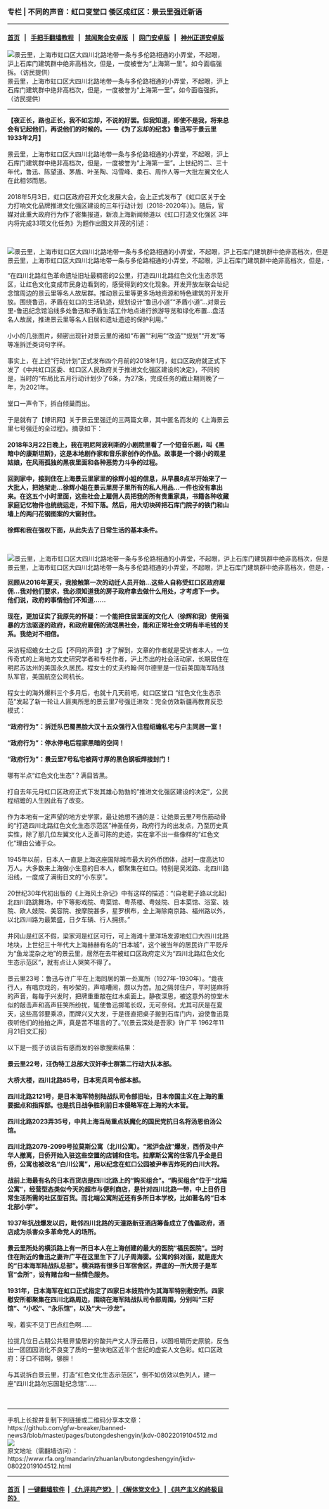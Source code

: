 ### 专栏 | 不同的声音：虹口变堂口 倭区成红区：景云里强迁新语
------------------------

#### [首页](https://github.com/gfw-breaker/banned-news3/blob/master/README.md) &nbsp;&nbsp;|&nbsp;&nbsp; [手把手翻墙教程](https://github.com/gfw-breaker/guides/wiki) &nbsp;&nbsp;|&nbsp;&nbsp; [禁闻聚合安卓版](https://github.com/gfw-breaker/bn-android) &nbsp;&nbsp;|&nbsp;&nbsp; [网门安卓版](https://github.com/oGate2/oGate) &nbsp;&nbsp;|&nbsp;&nbsp; [神州正道安卓版](https://github.com/SzzdOgate/update) 



<div id="headerimg">
 <img alt="景云里，上海市虹口区大四川北路地带一条与多伦路相通的小弄堂，不起眼，沪上石库门建筑群中绝非高档次，但是，一度被誉为“上海第一里”。如今面临强拆。（访民提供）" src="https://www.rfa.org/mandarin/zhuanlan/butongdeshengyin/jkdv-08022019104512.html/S__12533816-600x400.jpg/image" title="景云里，上海市虹口区大四川北路地带一条与多伦路相通的小弄堂，不起眼，沪上石库门建筑群中绝非高档次，但是，一度被誉为“上海第一里”。如今面临强拆。（访民提供）"/>
 <div id="headerimgcontents">
  <div id="headerimgcaption">
   <span>
    景云里，上海市虹口区大四川北路地带一条与多伦路相通的小弄堂，不起眼，沪上石库门建筑群中绝非高档次，但是，一度被誉为“上海第一里”。如今面临强拆。（访民提供）
   </span>
   <!-- zoomattribute -->
  </div>
  <!-- headerimgcaption -->
 </div>
 <!-- headerimagecontents -->
</div>

<hr/>
<div id="storytext">
 <div>
  <div class="slot_header">
  </div>
 </div>
 <p>
  <b>
   【夜正长，路也正长，我不如忘却，不说的好罢。但我知道，即使不是我，将来总会有记起他们，再说他们的时候的。——《为了忘却的纪念》鲁迅写于景云里 1933年2月】
  </b>
  <br/>
  <br/>
  景云里，上海市虹口区大四川北路地带一条与多伦路相通的小弄堂，不起眼，沪上石库门建筑群中绝非高档次，但是，一度被誉为“上海第一里”。上世纪的二、三十年代，鲁迅、陈望道、茅盾、叶圣陶、冯雪峰、柔石、周作人等一大批左翼文化人在此相邻而居。
  <br/>
  <br/>
  2018年5月3日，虹口区政府召开文化发展大会，会上正式发布了《虹口区关于全力打响文化品牌推进文化强区建设的三年行动计划（2018-2020年）》。随后，官媒对此重大政府行为作了密集报道，新浪上海新闻频道以《虹口打造文化强区 3年内将完成33项文化任务》为题作出图文并茂的引述：
 </p>
 <p>
  <br/>
  <div class="image-inline captioned" style="width:1706px;">
   <div style="width:1706px;">
    <img alt="景云里，上海市虹口区大四川北路地带一条与多伦路相通的小弄堂，不起眼，沪上石库门建筑群中绝非高档次，但是，一度被誉为“上海第一里”。如今面临强拆。（访民提供）" src="https://www.rfa.org/mandarin/zhuanlan/butongdeshengyin/jkdv-08022019104512.html/S__12533815.jpg" title="景云里，上海市虹口区大四川北路地带一条与多伦路相通的小弄堂，不起眼，沪上石库门建筑群中绝非高档次，但是，一度被誉为“上海第一里”。如今面临强拆。（访民提供）"/>
   </div>
   <div class="image-caption">
    <span style="width:1706px;">
     景云里，上海市虹口区大四川北路地带一条与多伦路相通的小弄堂，不起眼，沪上石库门建筑群中绝非高档次，但是，一度被誉为“上海第一里”。如今面临强拆。（访民提供）
    </span>
    <span class="copyright">
    </span>
   </div>
  </div>
 </p>
 <p>
  “在四川北路红色革命遗址旧址最稠密的2公里，打造四川北路红色文化生态示范区，让红色文化变成市民身边看到的，感受得到的文化现象。开发开放左联会址纪念馆周边的景云里等名人故居群。推动景云里等更多场地资源和特色建筑的开发开放。围绕鲁迅，矛盾在虹口的生活轨迹，规划设计“鲁迅小道”“矛盾小道”…对景云里-鲁迅纪念馆沿线多处鲁迅和矛盾生活工作地点进行旅游导览和绿化布置…盘活名人故居，推进景云里等名人旧居和遗址遗迹的保护利用。”
  <br/>
  <br/>
  小小的几张图片，频密出现针对景云里的诸如“布置”“利用”“改造”“规划”“开发”等等准拆迁类词句字样。
  <br/>
  <br/>
  事实上，在上述“行动计划”正式发布四个月前的2018年1月，虹口区政府就正式下发了《中共虹口区委、虹口区人民政府关于推进文化强区建设的决定》，不同的是，当时的“布局比五月行动计划少了6条，为27条，完成任务的截止期则晚了一年，为2021年。
  <br/>
  <br/>
  堂口一声令下，拆白倾巢而出。
  <br/>
  <br/>
  于是就有了【博讯网】关于景云里强迁的三两篇文章，其中匿名而发的《上海景云里七号强迁的全过程》。摘录如下：
  <br/>
  <br/>
  <b>
   2018年3月22日晚上，我在明尼阿波利斯的小剧院里看了一个短音乐剧，叫《黑暗中的康斯坦斯》，这是本地剧作家和音乐家创作的作品。故事是一个弱小的观星姑娘，在风雨孤独的黑夜里面和各种恶势力斗争的过程。
   <br/>
   <br/>
   回到家中，接到住在上海景云里家里的徐辉小姐的信息，从早晨8点半开始来了一大批人，把她架走…徐辉小姐在景云里房子里所有的私人用品…一件也没有拿出来。在这五个小时里面，这些社会上雇佣人员把我的所有贵重家具，书籍各种收藏家庭记忆物件也统统运走，不知下落。然后，用大切块砖把石库门院子的铁门和山墙上的两闩花钢图案的大窗封住。
   <br/>
   <br/>
   徐辉和我在强权下面，从此失去了日常生活的基本条件。
  </b>
 </p>
 <p>
  <br/>
  <div class="image-inline captioned" style="width:1706px;">
   <div style="width:1706px;">
    <img alt="景云里，上海市虹口区大四川北路地带一条与多伦路相通的小弄堂，不起眼，沪上石库门建筑群中绝非高档次，但是，一度被誉为“上海第一里”。如今面临强拆。（访民提供）" src="https://www.rfa.org/mandarin/zhuanlan/butongdeshengyin/jkdv-08022019104512.html/S__12533817.jpg" title="景云里，上海市虹口区大四川北路地带一条与多伦路相通的小弄堂，不起眼，沪上石库门建筑群中绝非高档次，但是，一度被誉为“上海第一里”。如今面临强拆。（访民提供）"/>
   </div>
   <div class="image-caption">
    <span style="width:1706px;">
     景云里，上海市虹口区大四川北路地带一条与多伦路相通的小弄堂，不起眼，沪上石库门建筑群中绝非高档次，但是，一度被誉为“上海第一里”。如今面临强拆。（访民提供）
    </span>
    <span class="copyright">
    </span>
   </div>
  </div>
 </p>
 <p>
  <b>
   回顾从2016年夏天，我接触第一次的动迁人员开始…这些人自称受虹口区政府雇佣…我对他们要求，我必须知道我的房子政府拿去做什么用处，才考虑下一步。他们说，政府的事情他们不知道……
   <br/>
   <br/>
   现在，更加证实了我原先的怀疑：一个能把住居里面的文化人（徐辉和我）使用强暴的方法驱逐的政府，和政府雇佣的流氓黑社会，能和正常社会文明有半毛钱的关系。我绝对不相信。
  </b>
  <br/>
  <br/>
  采访程绍蟾女士之后【不同的声音】才了解到，文章的作者就是受访者本人，一位传奇式的上海地方文史研究学者和专栏作者，沪上杰出的社会活动家，长期居住在明尼苏达州的美国永久居民。程女士的丈夫约翰·阿尔德里是一位前美国海军陆战队军官，美国航空公司机长。
  <br/>
  <br/>
  程女士的海外爆料三个多月后，也就十几天前吧，虹口区堂口 “红色文化生态示范”发起了新一轮让人匪夷所思的景云里7号强迁进攻：完全仿效新疆再教育反恐模式：
  <br/>
  <b>
   <br/>
   “政府行为”：拆迁队巴蜀黑脸大汉十五众强行入住程绍蟾私宅与户主同居一室！
   <br/>
   <br/>
   “政府行为”：停水停电后程家黑暗的空间！
   <br/>
   <br/>
   “政府行为”：景云里7号私宅被两寸厚的黑色钢板焊接封门！
  </b>
  <br/>
  <br/>
  哪有半点“红色文化生态”？满目皆黑。
  <br/>
  <br/>
  打自去年元月虹口区政府正式下发其雄心勃勃的”推进文化强区建设的决定”，公民程绍蟾的人生因此有了改变。
  <br/>
  <br/>
  作为本地有一定声望的地方史学家，最让她想不通的是：让她景云里7号伤筋动骨的“打造四川北路红色文化生态示范区”神圣任务，政府行为的出发点，乃至历史真实性，除了那几位左翼文化人乏善可陈的史迹，实在拿不出一些像样的“红色文化”理由公诸于众。
  <br/>
  <br/>
  1945年以前，日本人一直是上海这座国际城市最大的外侨团体，战时一度高达10万人。大多数来上海做小生意的日本人，都聚集在虹口。特别是吴淞路、北四川路沿线，一度成了满街日文的“小东京”。
  <br/>
  <br/>
  20世纪30年代初出版的《上海风土杂记》中有这样的描述：“(自老靶子路以北起) 北四川路跳舞场，中下等影戏院、粤菜馆、粤茶楼、粤妓院、日本菜馆、浴室、妓院、欧人妓院、美容院、按摩院甚多，星罗棋布，全上海除南京路、福州路以外，以北四川路为最繁盛，日夕车辆、行人拥挤。”
  <br/>
  <br/>
  井冈山是红区不假，梁家河是红区可行，可上海滩十里洋场发源地虹口大四川北路地块，上世纪三十年代大上海赫赫有名的“日本城”，这个被当年的居民许广平贬斥为“鱼龙混杂之地”的景云里，居然在去年被虹口区政府定义为“四川北路红色文化生态示范区”，就有点让人哭笑不得了。
  <br/>
  <br/>
  景云里23号：鲁迅与许广平在上海同居的第一处寓所（1927年-1930年）。“竟夜行人，有唱京戏的，有吵架的，声喧嘈闹，颇以为苦。加之隔邻住户，平时搓麻将的声音，每每于兴发时，把牌重重敲在红木桌面上。静夜深思，被这意外的惊堂木似的敲击声和高声狂笑所纷扰，辄使鲁迅掷笔长叹，无可奈何。尤其可厌是在夏天，这些高邻要乘凉，而牌兴又大发，于是径直把桌子搬到石库门内，迫使鲁迅竟夜听他们的拍拍之声，真是苦不堪言的了。”(《景云深处是吾家》许广平 1962年11月21日文汇报）
  <br/>
  <br/>
  以下是一揽子访谈后有感而发的谷歌搜索结果：
  <br/>
  <br/>
  <b>
   景云里22号，汪伪特工总部大汉奸李士群第二行动大队本部。
   <br/>
   <br/>
   大桥大楼，四川北路85号，日本宪兵司令部本部。
   <br/>
   <br/>
   四川北路2121号，是日本海军特别陆战队司令部旧址，日本帝国主义在上海的重要据点和指挥部。也是抗日战争胜利前日本侵略军在上海的大本营。
   <br/>
   <br/>
   四川北路2023弄35号，中共上海当局重点妖魔化的国民党抗日名将汤恩伯汤公馆。
   <br/>
   <br/>
   四川北路2079-2099号拉莫斯公寓（北川公寓）。“淞沪会战”爆发，西侨及中产华人撤离，日侨开始入驻这些空置的店铺和住宅。拉摩斯公寓的住客几乎全是日侨，公寓也被改名“白川公寓”，用以纪念在虹口公园被尹奉吉炸死的白川大将。
   <br/>
   <br/>
   战前上海最有名的日本百货店是四川北路上的“购买组合”。“购买组合”位于“北端公寓”，经营型态类似今天的超市与便利商店，是针对四川北路一带，中上日侨日常生活所需的社区型百货。而北端公寓附近还有多所日本学校，比如著名的“日本北部小学”。
   <br/>
   <br/>
   1937年抗战爆发以后，毗邻四川北路的天潼路新亚酒店筹备成立了傀儡政府，酒店成为杀害众多革命党人的场所。
   <br/>
   <br/>
   景云里所处的横浜路上有一所日本人在上海创建的最大的医院“福民医院”。当时住在附近的鲁迅之妻许广平在这里生下了儿子周海婴。公寓的斜对面，就是庞大的“日本海军陆战队总部”。横浜路有很多日军宿舍区，弄底的一所大房子是军官“会所”，设有赌台和一些情色服务。
   <br/>
   <br/>
   1931年，日本海军在虹口正式指定了四家日本妓院作为其海军特别慰安所。四家慰安所都聚集在四川北路周边，围绕在海军陆战队司令部周围，分别叫“三好馆”、“小松”、“永乐馆”，以及“大一沙龙”。
  </b>
  <br/>
  <br/>
  唉，着实不见丁巴点红色啊……
  <br/>
  <br/>
  拉拔几位日占期公共租界蛰居的穷酸共产文人浮云蔽日，以图咀嚼历史原貌，反刍出一团团因消化不良变了质的一整块地区近半个世纪的虚妄人文色彩。虹口区政府：牙口不错啊，够胆！
  <br/>
  <br/>
  与其说拆白景云里，打造“红色文化生态示范区”，倒不如仿效以色列人，建一座“四川北路勿忘国耻纪念馆”……
  <br/>
  <br/>
  <br/>
 </p>
</div>

<hr/>
手机上长按并复制下列链接或二维码分享本文章：<br/>
https://github.com/gfw-breaker/banned-news3/blob/master/pages/butongdeshengyin/jkdv-08022019104512.md <br/>
<a href='https://github.com/gfw-breaker/banned-news3/blob/master/pages/butongdeshengyin/jkdv-08022019104512.md'><img src='https://github.com/gfw-breaker/banned-news3/blob/master/pages/butongdeshengyin/jkdv-08022019104512.md.png'/></a> <br/>
原文地址（需翻墙访问）：https://www.rfa.org/mandarin/zhuanlan/butongdeshengyin/jkdv-08022019104512.html


------------------------
#### [首页](https://github.com/gfw-breaker/banned-news3/blob/master/README.md) &nbsp;|&nbsp; [一键翻墙软件](https://github.com/gfw-breaker/nogfw/blob/master/README.md) &nbsp;| [《九评共产党》](https://github.com/gfw-breaker/9ping.md/blob/master/README.md#九评之一评共产党是什么) | [《解体党文化》](https://github.com/gfw-breaker/jtdwh.md/blob/master/README.md) | [《共产主义的终极目的》](https://github.com/gfw-breaker/gczydzjmd.md/blob/master/README.md)

